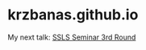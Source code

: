 # krzbanas.github.io

My next talk:
[SSLS Seminar 3rd Round](https://krzbanas.github.io/2023-03-30_SSLS_Seminar)
